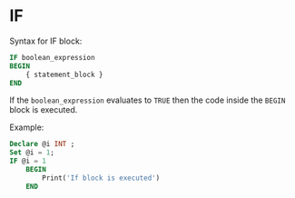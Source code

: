 # IF

Syntax for IF block:
```SQL
IF boolean_expression   
BEGIN
    { statement_block }
END
```

If the `boolean_expression` evaluates to `TRUE` then the code inside the `BEGIN` block is executed.

Example:

```SQL
Declare @i INT ;
Set @i = 1;
IF @i = 1
	BEGIN
		Print('If block is executed')
	END
```

